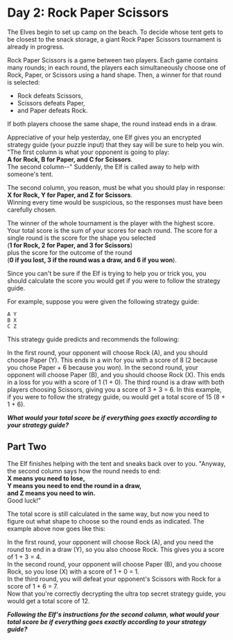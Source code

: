 
# Day 2: Rock Paper Scissors

The Elves begin to set up camp on the beach. 
To decide whose tent gets to be closest to the snack storage, 
a giant Rock Paper Scissors tournament is already in progress.

Rock Paper Scissors is a game between two players. 
Each game contains many rounds; 
in each round, the players each simultaneously choose one of Rock, 
Paper, or Scissors using a hand shape. 
Then, a winner for that round is selected: 

* Rock defeats Scissors, 
* Scissors defeats Paper, 
* and Paper defeats Rock. 

If both players choose the same shape, the round instead ends in a draw.

Appreciative of your help yesterday, 
one Elf gives you an encrypted strategy guide (your puzzle input) 
that they say will be sure to help you win. 
"The first column is what your opponent is going to play:  
**A for Rock, B for Paper, and C for Scissors**.  
The second column--" 
Suddenly, the Elf is called away to help with someone's tent.

The second column, you reason, must be what you should play in response:  
**X for Rock, Y for Paper, and Z for Scissors**.  
Winning every time would be suspicious, 
so the responses must have been carefully chosen.

The winner of the whole tournament is the player with the highest score. 
Your total score is the sum of your scores for each round. 
The score for a single round is the score for the shape you selected  
(**1 for Rock, 2 for Paper, and 3 for Scissors**)  
plus the score for the outcome of the round  
(**0 if you lost, 3 if the round was a draw, and 6 if you won**).

Since you can't be sure if the Elf is trying to help you or trick you, 
you should calculate the score you would get 
if you were to follow the strategy guide.

For example, suppose you were given the following strategy guide:

```
A Y
B X
C Z
```

This strategy guide predicts and recommends the following:

In the first round, your opponent will choose Rock (A), 
and you should choose Paper (Y). 
This ends in a win for you with a score of 8 
(2 because you chose Paper + 6 because you won).
In the second round, your opponent will choose Paper (B), 
and you should choose Rock (X). 
This ends in a loss for you with a score of 1 (1 + 0).
The third round is a draw with both players choosing Scissors, 
giving you a score of 3 + 3 = 6.
In this example, if you were to follow the strategy guide, 
ou would get a total score of 15 (8 + 1 + 6).

**_What would your total score be 
if everything goes exactly according to your strategy guide?_**


## Part Two

The Elf finishes helping with the tent and sneaks back over to you. 
"Anyway, the second column says how the round needs to end:  
**X means you need to lose,  
Y means you need to end the round in a draw,  
and Z means you need to win.**  
Good luck!"

The total score is still calculated in the same way, 
but now you need to figure out what shape to choose 
so the round ends as indicated. 
The example above now goes like this:

In the first round, your opponent will choose Rock (A), 
and you need the round to end in a draw (Y), 
so you also choose Rock. 
This gives you a score of 1 + 3 = 4.  
In the second round, your opponent will choose Paper (B), 
and you choose Rock, 
so you lose (X) with a score of 1 + 0 = 1.  
In the third round, you will defeat your opponent's Scissors with Rock 
for a score of 1 + 6 = 7.  
Now that you're correctly decrypting the ultra top secret strategy guide, 
you would get a total score of 12.

**_Following the Elf's instructions for the second column, 
what would your total score be 
if everything goes exactly according to your strategy guide?_**
